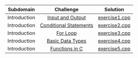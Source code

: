 
| Subdomain         | Challenge                                                                                      | Solution                                                                                                                      |
|:-----------------:|:----------------------------------------------------------------------------------------------:|:-----------------------------------------------------------------------------------------------------------------------------:|
| Introduction      | [Input and Output](https://www.hackerrank.com/challenges/cpp-input-and-output/problem)         | [exercise1.cpp](https://github.com/mukeshmithrakumar/HackerRankSolutions/blob/master/C%2B%2B/1.%20Introduction/exercise1.cpp) |
| Introduction      | [Conditional Statements](https://www.hackerrank.com/challenges/c-tutorial-conditional-if-else) | [exercise2.cpp](https://github.com/mukeshmithrakumar/HackerRankSolutions/blob/master/C%2B%2B/1.%20Introduction/exercise2.cpp) |
| Introduction      | [For Loop](https://www.hackerrank.com/challenges/c-tutorial-for-loop)                          | [exercise3.cpp](https://github.com/mukeshmithrakumar/HackerRankSolutions/blob/master/C%2B%2B/1.%20Introduction/exercise3.cpp) |
| Introduction      | [Basic Data Types](https://www.hackerrank.com/challenges/c-tutorial-basic-data-types)          | [exercise4.cpp](https://github.com/mukeshmithrakumar/HackerRankSolutions/blob/master/C%2B%2B/1.%20Introduction/exercise4.cpp) |
| Introduction      | [Functions in C](https://www.hackerrank.com/challenges/c-tutorial-functions)                   | [exercise5.cpp](https://github.com/mukeshmithrakumar/HackerRankSolutions/blob/master/C%2B%2B/1.%20Introduction/exercise5.cpp) |
